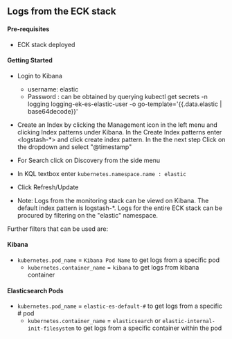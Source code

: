## Logs from the ECK stack

#### Pre-requisites
- ECK stack deployed

#### Getting Started

- Login to Kibana
  - username: elastic
  - Password : can be obtained by querying kubectl get secrets -n logging logging-ek-es-elastic-user -o go-template='{{.data.elastic | base64decode}}'
- Create an Index by clicking the Management icon in the left menu and clicking Index patterns under Kibana.  In the Create Index patterns enter <logstash-*> and click create index pattern.  In the the next step Click on the dropdown and select "@timestamp"

- For Search click on Discovery from the side menu

- In KQL textbox enter `kubernetes.namespace.name : elastic`

- Click Refresh/Update

- Note: Logs from the monitoring stack can be viewd on Kibana. The default index pattern is logstash-*. Logs for the entire ECK stack can be procured by filtering on the "elastic" namespace.

Further filters that can be used are:

#### Kibana

  - `kubernetes.pod_name`   = `Kibana Pod Name` to get logs from a specific  pod
     - `kubernetes.container_name` = `kibana` to get logs from kibana container

####  Elasticsearch Pods

  - `kubernetes.pod_name`   = `elastic-es-default-#` to get logs from a specific # pod
     - `kubernetes.container_name` = `elasticsearch` or `elastic-internal-init-filesystem` to get logs from a specific container within the pod
